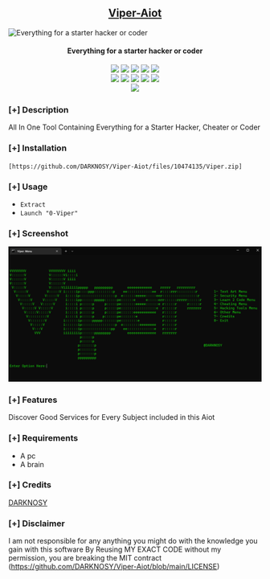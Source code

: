 <h2 align="center"><u>Viper-Aiot</u></h2>

![Everything for a starter hacker or coder](https://camo.githubusercontent.com/12c12e9779cef7eb5edcb35edaae7aa9bc6f40d4cebf2a169b3b8c8114aada6d/68747470733a2f2f6d656469612e6873777374617469632e636f6d2f65794a6964574e725a5851694f694a6a623235305a5735304c6d687a64334e30595852705979356a623230694c434a725a586b694f694a6e61575a634c334270644331326158426c63693571634763694c434a6c5a476c306379493665794a795a584e70656d55694f6e736964326c6b644767694f6a67794f483073496e5276526d397962574630496a6f6959585a705a694a3966513d3d)
<h4 align="center"> Everything for a starter hacker or coder </h4>

<p align="center">
    <img src="https://img.shields.io/github/stars/DARKNOSY/Viper-Aiot?style=for-the-badge&color=orange">
    <img src="https://img.shields.io/github/forks/DARKNOSY/Viper-Aiot?style=for-the-badge&color=purple">
    <img src="https://img.shields.io/github/license/DARKNOSY/Viper-Aiot?style=for-the-badge&color=blue">
    <img src="https://img.shields.io/github/issues/DARKNOSY/Viper-Aiot?style=for-the-badge&color=red">
    <img src="https://img.shields.io/github/contributors/DARKNOSY/Viper-Aiot?style=for-the-badge&color=cyan">
<br>
    <img src="https://img.shields.io/badge/Author-DARKNOSY-magenta?style=flat-square">
    <img src="https://img.shields.io/badge/Open%20Source-Yes-orange?style=flat-square">
    <img src="https://img.shields.io/badge/Maintained-Yes-cyan?style=flat-square">
    <img src="https://img.shields.io/badge/Made%20In-France-green?style=flat-square">
    <img src="https://img.shields.io/badge/Written%20In-Batch-blue?style=flat-square">
<br>
    <img src="https://github-readme-stats.vercel.app/api/pin/?username=DARKNOSY&repo=Viper-Aiot&theme=synthwave">
</p>

### [+] Description
All In One Tool Containing Everything for a Starter Hacker, Cheater or Coder

### [+] Installation
`[https://github.com/DARKNOSY/Viper-Aiot/files/10474135/Viper.zip]`

### [+] Usage
 - `Extract`
 - `Launch "0-Viper"`

### [+] Screenshot
![screenshot](https://github.com/DARKNOSY/Viper-Aiot/blob/main/screens/Main%20Menu.png)

### [+] Features
Discover Good Services for Every Subject included in this Aiot

### [+] Requirements
 - A pc
 - A brain

### [+] Credits 
<a href="https://github.com/DARKNOSY/Viper-Aiot">DARKNOSY</a>

### [+] Disclaimer 
I am not responsible for any anything you might do with the knowledge you gain with this software By Reusing MY EXACT CODE without my permission, you are breaking the MIT contract (https://github.com/DARKNOSY/Viper-Aiot/blob/main/LICENSE)
